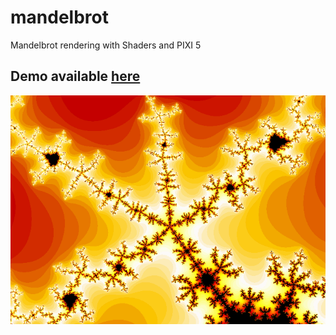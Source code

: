 mandelbrot
==========

Mandelbrot rendering with Shaders and PIXI 5

## Demo available [here](https://erenard.github.io/mandelbrot)
[![Image][1]](https://erenard.github.io/mandelbrot)

[1]: docs/DemoLink.png